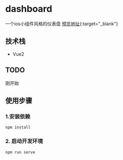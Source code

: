 # dashboard
一个ios小组件风格的仪表盘 [预览地址](https://creatormao.github.io/dashboard/#/){:target="_blank"}

## 技术栈
- Vue2

## TODO
刚开始

## 使用步骤

### 1.安装依赖
```
npm install
```

### 2. 启动开发环境

```
npm run serve
```
